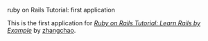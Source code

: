 ruby on Rails Tutorial: first application

This is the first application for
[*Ruby on Rails Tutorial: Learn Rails by Example*](http://railstutorial.org/) 
by [zhangchao](http://zhangchao.com/).
